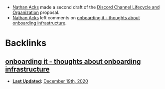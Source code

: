 - [Nathan Acks](<Nathan Acks.md>) made a second draft of the [Discord Channel Lifecycle and Organization](<Discord Channel Lifecycle and Organization.md>) proposal.
- [Nathan Acks](<Nathan Acks.md>) left comments on [onboarding it - thoughts about onboarding infrastructure](<onboarding it - thoughts about onboarding infrastructure.md>).

# Backlinks
## [onboarding it - thoughts about onboarding infrastructure](<onboarding it - thoughts about onboarding infrastructure.md>)
- **[Last Updated](<Last Updated.md>):** [December 19th, 2020](<December 19th, 2020.md>)

